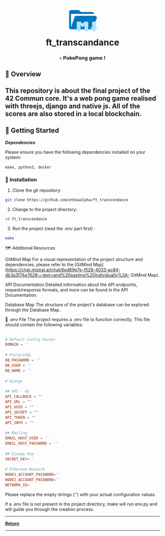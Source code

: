 <div align="center">
<h1 align="center">
<img src="https://raw.githubusercontent.com/PKief/vscode-material-icon-theme/ec559a9f6bfd399b82bb44393651661b08aaf7ba/icons/folder-markdown-open.svg" width="100" />
<br>ft_transcandance</h1>
<h3>◦ PokePong game !</h3>
</div>

## 📍 Overview

This repository is about the final project of the 42 Commun core. It's a web pong game realised with threejs, django and native js. All of the scores are also stored in a local blockchain.
---

## 🚀 Getting Started

***Dependencies***

Please ensure you have the following dependencies installed on your system:

`make, python3, docker`

### 🔧 Installation

1. Clone the git repository:
```sh
git clone https://github.com/ethaaalpha/ft_transcendance
```

2. Change to the project directory:
```sh
cd ft_transcendance
```

3. Run the project (read the .env part first) :
```sh
make
```

🗺️ Additional Resources

GitMind Map
For a visual representation of the project structure and dependencies, please refer to the [GitMind Map](https://chat.mistral.ai/chat/6ed69e7e-f528-4033-ac84-db3a3f74e762#:~:text=and%20pasting%20individually%3A- GitMind Map).

API Documentation
Detailed information about the API endpoints, request/response formats, and more can be found in the API Documentation.

Database Map
The structure of the project's database can be explored through the Database Map.

📄 .env File
The project requires a .env file to function correctly. This file should contain the following variables:

```makefile

# Default Config Docker
DOMAIN = ''

# PostgreSQL
DB_PASSWORD = ''
DB_USER = ''
DB_NAME = ''

# Django

## API - 42
API_CALLBACK = ""
API_URL = ""
API_UUID = ""
API_SECRET = ""
API_TOKEN = ""
API_INFO = ""

## Mailing
EMAIL_HOST_USER = ''
EMAIL_HOST_PASSWORD = ''

## Django Key
SECRET_KEY=''

# Ethereum Network
NODE1_ACCOUNT_PASSWORD=''
NODE2_ACCOUNT_PASSWORD=''
NETWORK_ID=
```
Please replace the empty strings ('') with your actual configuration values.

If a .env file is not present in the project directory, make will run env.py and will guide you through the creation process.

---

[**Return**](#Top)

---
